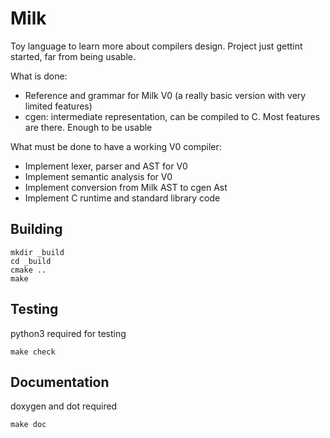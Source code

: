 # Milk

Toy language to learn more about compilers design.
Project just gettint started, far from being usable.

What is done:
- Reference and grammar for Milk V0 (a really basic version with very limited features)
- cgen: intermediate representation, can be compiled to C. Most features are there. Enough to be usable

What must be done to have a working V0 compiler:
- Implement lexer, parser and AST for V0
- Implement semantic analysis for V0
- Implement conversion from Milk AST to cgen Ast
- Implement C runtime and standard library code

## Building

```shell
mkdir _build
cd _build
cmake ..
make 
```

## Testing

python3 required for testing

```shell
make check
```

## Documentation

doxygen and dot required

```shell
make doc
```